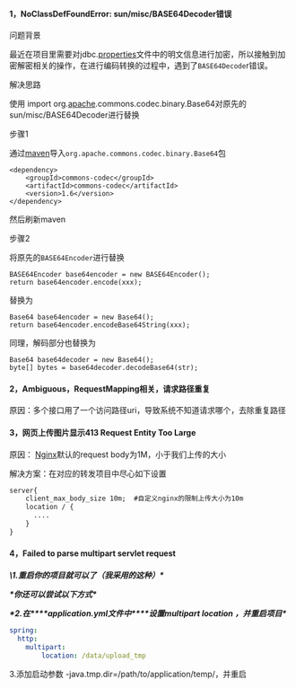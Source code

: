#### 1，NoClassDefFoundError: sun/misc/BASE64Decoder错误

问题背景

最近在项目里需要对jdbc.[properties](https://so.csdn.net/so/search?q=properties&spm=1001.2101.3001.7020)文件中的明文信息进行加密，所以接触到加密解密相关的操作，在进行编码转换的过程中，遇到了`BASE64Decode`r错误。

解决思路

使用 import org.[apache](https://so.csdn.net/so/search?q=apache&spm=1001.2101.3001.7020).commons.codec.binary.Base64对原先的sun/misc/BASE64Decoder进行替换

步骤1

通过[maven](https://so.csdn.net/so/search?q=maven&spm=1001.2101.3001.7020)导入`org.apache.commons.codec.binary.Base64`包

```
<dependency> 
	<groupId>commons-codec</groupId> 
	<artifactId>commons-codec</artifactId> 
	<version>1.6</version> 
</dependency> 
```

然后刷新maven

步骤2

将原先的`BASE64Encoder`进行替换

```
BASE64Encoder base64encoder = new BASE64Encoder();
return base64encoder.encode(xxx);
```

替换为

```
Base64 base64encoder = new Base64();
return base64encoder.encodeBase64String(xxx);
```

同理，解码部分也替换为

```
Base64 base64decoder = new Base64();
byte[] bytes = base64decoder.decodeBase64(str);
```

#### 2，Ambiguous，RequestMapping相关，请求路径重复

原因：多个接口用了一个访问路径uri，导致系统不知道请求哪个，去除重复路径

#### 3，网页上传图片显示413 Request Entity Too Large

原因： [Nginx](https://so.csdn.net/so/search?q=Nginx&spm=1001.2101.3001.7020)默认的request body为1M，小于我们上传的大小 

解决方案：在对应的转发项目中尽心如下设置

```txt
server{
	client_max_body_size 10m;  #自定义nginx的限制上传大小为10m
	location / {
	  ....
	}
}
```

#### 4，Failed to parse multipart servlet request

***\1.重启你的项目就可以了（我采用的这种）\****

***\*你还可以尝试以下方式\****

***\*2.在\*\*\*\*application.yml文件中\*\*\*\*设置multipart location ，并重启项目\****

```yaml
spring:  
  http:    
  	multipart:      
  		location: /data/upload_tmp
```

3.添加启动参数 -java.tmp.dir=/path/to/application/temp/，并重启